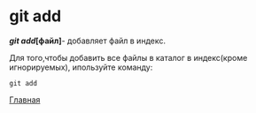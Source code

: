 <h1>git add</h1>

<b><em>git add</em>[файл]</b>- добавляет файл в индекс.

Для того,чтобы добавить все файлы в каталог в индекс(кроме игнорируемых), ипользуйте команду:

```
git add 
```

[Главная](/readme.md)
